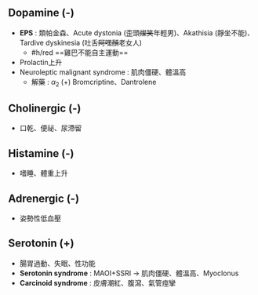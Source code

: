 ## Dopamine (-)
- **EPS** : 類帕金森、Acute dystonia (歪頭~~燦笑~~年輕男)、Akathisia (靜坐不能)、Tardive dyskinesia (吐舌~~阿嘿顏~~老女人)
	- #h/red ==雞巴不能自主運動==
- Prolactin上升
- Neuroleptic malignant syndrome : 肌肉僵硬、體溫高
	- 解藥 : $\alpha_2$ (+) Bromcriptine、Dantrolene
## Cholinergic (-)
- 口乾、便祕、尿滯留
## Histamine (-)
- 嗜睡、體重上升
## Adrenergic (-)
- 姿勢性低血壓
## Serotonin (+)
- 腸胃過動、失眠、性功能
- **Serotonin syndrome** : MAOI+SSRI -> 肌肉僵硬、體溫高、Myoclonus
- **Carcinoid syndrome** : 皮膚潮紅、腹瀉、氣管痙攣